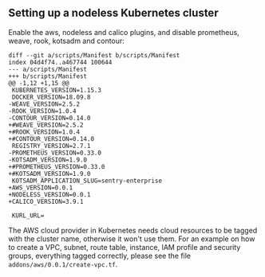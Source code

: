 ## Setting up a nodeless Kubernetes cluster

Enable the aws, nodeless and calico plugins, and disable prometheus, weave, rook, kotsadm and contour:

    diff --git a/scripts/Manifest b/scripts/Manifest
    index 04d4f74..a467744 100644
    --- a/scripts/Manifest
    +++ b/scripts/Manifest
    @@ -1,12 +1,15 @@
     KUBERNETES_VERSION=1.15.3
     DOCKER_VERSION=18.09.8
    -WEAVE_VERSION=2.5.2
    -ROOK_VERSION=1.0.4
    -CONTOUR_VERSION=0.14.0
    +#WEAVE_VERSION=2.5.2
    +#ROOK_VERSION=1.0.4
    +#CONTOUR_VERSION=0.14.0
     REGISTRY_VERSION=2.7.1
    -PROMETHEUS_VERSION=0.33.0
    -KOTSADM_VERSION=1.9.0
    +#PROMETHEUS_VERSION=0.33.0
    +#KOTSADM_VERSION=1.9.0
     KOTSADM_APPLICATION_SLUG=sentry-enterprise
    +AWS_VERSION=0.0.1
    +NODELESS_VERSION=0.0.1
    +CALICO_VERSION=3.9.1

     KURL_URL=

The AWS cloud provider in Kubernetes needs cloud resources to be tagged with the cluster name, otherwise it won't use them. For an example on how to create a VPC, subnet, route table, instance, IAM profile and security groups, everything tagged correctly, please see the file `addons/aws/0.0.1/create-vpc.tf`.
